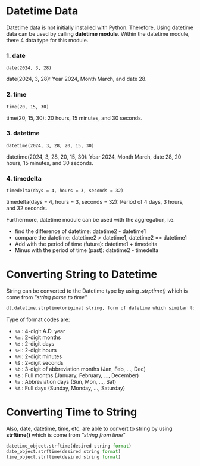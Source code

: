 # Datetime Data

Datetime data is not initially installed with Python. Therefore, Using datetime data can be used by calling **datetime module**. Within the datetime module, there 4 data type for this module.

### 1. date
```
date(2024, 3, 28)
```
date(2024, 3, 28): Year 2024, Month March, and date 28.

### 2. time
```
time(20, 15, 30)
```
time(20, 15, 30): 20 hours, 15 minutes, and 30 seconds.

### 3. datetime
```
datetime(2024, 3, 28, 20, 15, 30)
```
datetime(2024, 3, 28, 20, 15, 30): Year 2024, Month March, date 28, 20 hours, 15 minutes, and 30 seconds.

### 4. timedelta
```
timedelta(days = 4, hours = 3, seconds = 32)
```
timedelta(days = 4, hours = 3, seconds = 32): Period of 4 days, 3 hours, and 32 seconds.

Furthermore, datetime module can be used with the aggregation, i.e.
- find the difference of datetime: datetime2 - datetime1
- compare the datetime: datetime2 > datetime1, datetime2 == datetime1
- Add with the period of time (future): datetime1 + timedelta
- Minus with the period of time (past): datetime2 - timedelta

# Converting String to Datetime
String can be converted to the Datetime type by using *.strptime()* which is come from _"string parse to time"_
```python
dt.datetime.strptime(original string, form of datetime which similar to the original string)
```
Type of format codes are:
- `%Y` : 4-digit A.D. year
- `%m` : 2-digit months
- `%d` : 2-digit days
- `%H` : 2-digit hours
- `%M` : 2-digit minutes
- `%S` : 2-digit seconds
- `%b` : 3-digit of abbreviation months (Jan, Feb, ..., Dec)
- `%B` : Full months (January, February, ..., December)
- `%a` : Abbreviation days (Sun, Mon, ..., Sat)
- `%A` : Full days (Sunday, Monday, ..., Saturday)

# Converting Time to String
Also, date, datetime, time, etc. are able to convert to string by using **strftime()** which is come from _"string from time"_
```python
datetime_object.strftime(desired string format)
date_object.strftime(desired string format)
time_object.strftime(desired string format)
```
